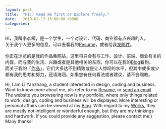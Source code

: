 ```yaml
---
layout: post
title:  "Hi:) Read me first or Explore freely."
date:   2019-02-17 15:00:00 +0800
categories:
---
```


Hi，我叫李彦樟，是一个学生，一个对设计、代码、商业都有点兴趣的人。<br>
关于我个人更多的信息，可以去看我的[Resume](https://liyanzhang.cn/resume.html)，或者给我<a href="mailto:liyanzhang1117@foxmail.com">发邮件</a>。<br>
<br>
你正在浏览的是我的作品集网站，这里将只会有与工作、设计、前端、商业有关的内容，而与我的生活、兴趣或者是其他相关的东西，你可以在我的[Blog](http://www.oh-eureka.com)看到。
<br>
而关于我的「[作品](https://liyanzhang.cn/works/)」，它们大多达不到精致或是让人惊叹的水平，但其中或多或少都有我的思考和努力，还请海涵。如果您有任何看法或者建议，请不吝赐教。

Hi, I am Li Yanzhang, a student interested in design, coding and business.<br>
Want to know more about me, pls refer to my [Resume](https://liyanzhang.cn/resume.html), or <a href="mailto:liyanzhang1117@foxmail.com">send an email</a>.<br>
The website you browsering now is my portfolio, where only things related to work, design, coding and business will be displayed. More interesting or personal affairs can be viewed at my [Blog](http://www.oh-eureka.com).
With regard to my [Works](https://liyanzhang.cn/works/), they are mostly not intelligent or wonderful enough, but they are my thinkings and hardwork. If you could provide any suggestion, please contact me:) Many thanks!

